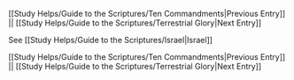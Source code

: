 [[Study Helps/Guide to the Scriptures/Ten Commandments|Previous Entry]]  ||  [[Study Helps/Guide to the Scriptures/Terrestrial Glory|Next Entry]]

 See [[Study Helps/Guide to the Scriptures/Israel|Israel]]

[[Study Helps/Guide to the Scriptures/Ten Commandments|Previous Entry]]  ||  [[Study Helps/Guide to the Scriptures/Terrestrial Glory|Next Entry]]